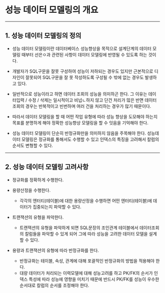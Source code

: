 # 성능 데이터 모델링의 개요
***

## 1. 성능 데이터 모델링의 정의

* 성능 데이터 모델링이란 데이터베이스 성능향상을 목적으로 설계단계의 데이터 모델링 때부터
  선은ㅇ과 관련된 사항이 데이터 모델링에 반영될 수 있도록 하는 것이다.

* 개발자가 SQL구문을 잘못 구성하여 성능이 저하되는 경우도 있지만 근본적으로 디자인이 잘못되어
  SQL구문을 잘 못 작성하도록 구성될 수 밖에 없는 경우도 발생하고 있다.

* 일반적으로 성능이라고 하면 데이터 조회의 성능을 의미하곤 한다.
  그 이유는 데이터입력 / 수정 / 삭제는 일시적이고 비넙ㄴ하지 않고 단건 처리가 많은 반면
  데이터조회의 경우는 반복적이고 빈번하며 여러 건을 처리하는 경우가 많기 때문이다.

* 따라서 데이터 모델링을 할 때 어떤 작업 유형에 따라 성능 향상을 도모해야 하는지 목표를 분명하게 해야
  정확한 성능향상 모델링을 할 수 잇음을 기억해야 한다.

* 성능 데이터 모델링이 단순히 반정규화만을 의미하지 않음을 주목해야 한다.
  성능데이터 모델링은 정규화를 통해서도 수행할 수 있고 인덱스의 특징을 고려해서 칼럼의 순서도 변형할 수 있다.
***

## 2. 성능 데이터 모델링 고려사항

* 정규화를 정확하게 수행한다.

* 용량산정을 수행한다.
  * 각각의 엔터티(테이블)에 대한 용량산정을 수행하면 어떤 엔터티(테이블)에 데이터가 집중되는지 파악할 수 있다.

* 트랜잭션의 유형을 파악한다.
  * 트랜잭션의 유형을 파악하게 되면 SQL문장의 조인관계 테이블에서 데이터조회의 칼럼들을 파악할 수 있게 되어
    그에 따라 성능을 고려한 데이터 모델을 설계할 수 있다.

* 용량과 트랜잭션의 유형에 따라 반정규화를 한다.
  * 반정규화는 테이블, 속성, 관계에 대해 포괄적인 반정규화의 방법을 적용해야 한다.
  * 대량 데이터가 처리되는 이력모델에 대해 성능고려를 하고 PK/FK의 순서가 인덱스 특성에 따라 성능에 영향을 미치기 때문에
    반드시 PK/FK를 성능이 우수한 순서대로 칼럼의 순서를 조정해야 한다.
    
